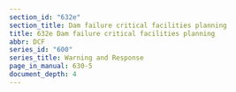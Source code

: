 ```yaml
---
section_id: "632e"
section_title: Dam failure critical facilities planning
title: 632e Dam failure critical facilities planning
abbr: DCF
series_id: "600"
series_title: Warning and Response
page_in_manual: 630-5
document_depth: 4
---
```

